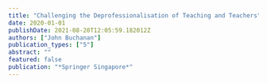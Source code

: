 ```yaml
---
title: "Challenging the Deprofessionalisation of Teaching and Teachers"
date: 2020-01-01
publishDate: 2021-08-20T12:05:59.182012Z
authors: ["John Buchanan"]
publication_types: ["5"]
abstract: ""
featured: false
publication: "*Springer Singapore*"
---
```



